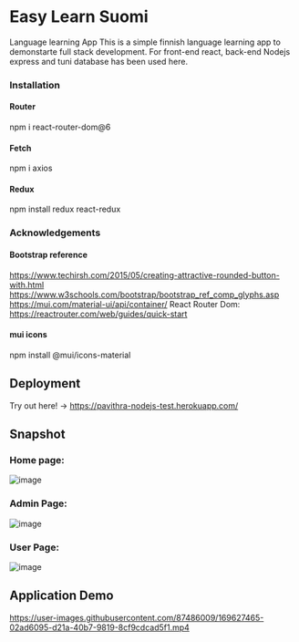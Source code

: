 # Easy Learn Suomi
Language learning App
This is a simple finnish language learning app to demonstarte full stack development. For front-end react, back-end Nodejs express and tuni database has been used here. 

### Installation 
#### Router
npm i react-router-dom@6 

#### Fetch
npm i axios

#### Redux
npm install redux react-redux

### Acknowledgements
#### Bootstrap reference 
https://www.techirsh.com/2015/05/creating-attractive-rounded-button-with.html
https://www.w3schools.com/bootstrap/bootstrap_ref_comp_glyphs.asp
https://mui.com/material-ui/api/container/
React Router Dom: https://reactrouter.com/web/guides/quick-start

#### mui icons
npm install @mui/icons-material


## Deployment
Try out here! -> https://pavithra-nodejs-test.herokuapp.com/


## Snapshot
### Home page:
![image](https://user-images.githubusercontent.com/87486009/169625178-f1f515c3-4244-4fa2-bde5-9cd40e552b44.png)


### Admin Page:
![image](https://user-images.githubusercontent.com/87486009/169625257-7228390b-3ca5-4f34-a0f9-015bc9187cfc.png)


### User Page:
![image](https://user-images.githubusercontent.com/87486009/169625280-01aedc10-3ff3-4502-bf6c-25235ec9ac52.png)



## Application Demo
https://user-images.githubusercontent.com/87486009/169627465-02ad6095-d21a-40b7-9819-8cf9cdcad5f1.mp4


